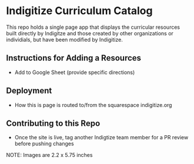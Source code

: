 # Indigitize Curriculum Catalog

This repo holds a single page app that displays the curricular resources built directly by Indigitze and those created by other organizations or individials, but have been modified by Indigitize. 

## Instructions for Adding a Resources

- Add to Google Sheet (provide specific directions)

## Deployment

- How this is page is routed to/from the squarespace indigitize.org

## Contributing to this Repo

- Once the site is live, tag another Indigtize team member for a PR review before pushing changes


NOTE: Images are 2.2 x 5.75 inches